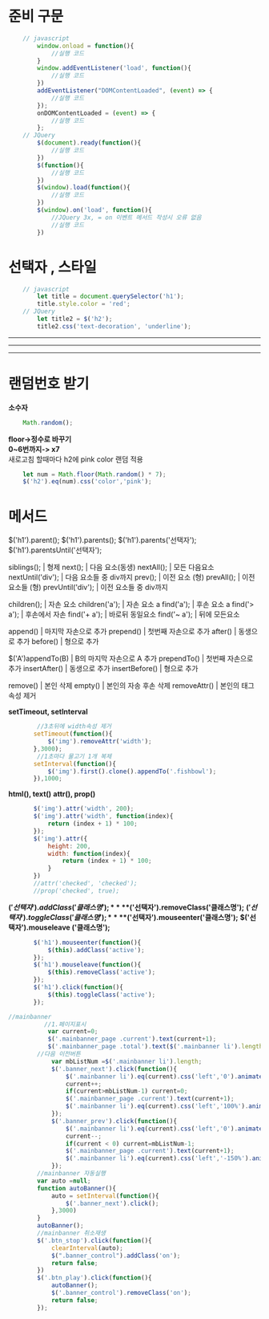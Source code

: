# 준비 구문  
```javascript  
    // javascript
        window.onload = function(){
            //실행 코드
        }
        window.addEventListener('load', function(){
            //실행 코드
        })
        addEventListener("DOMContentLoaded", (event) => {
            //실행 코드
        });
        onDOMContentLoaded = (event) => {
            //실행 코드
        };
    // JQuery
        $(document).ready(function(){
            //실행 코드
        })
        $(function(){
            //실행 코드
        })
        $(window).load(function(){
            //실행 코드
        })
        $(window).on('load', function(){
            //JQuery 3x, = on 이벤트 메서드 작성시 오류 없음
            //실행 코드
        })
```

# 선택자 , 스타일  
```javascript
    // javascript
        let title = document.querySelector('h1');
        title.style.color = 'red';
    // JQuery
        let title2 = $('h2');
        title2.css('text-decoration', 'underline');

```
---
***
___   

# 랜덤번호 받기  
**소수자**  
```javascript
    Math.random();
```  
**floor->정수로 바꾸기**  
**0~6번까지-> x7**  
새로고침 할때마다 h2에 pink color 랜덤 적용
```javascript
    let num = Math.floor(Math.random() * 7);  
    $('h2').eq(num).css('color','pink');
```

# 메서드
$('h1').parent();
$('h1').parents();
$('h1').parents('선택자');
$('h1').parentsUntil('선택자');

siblings(); | 형제
next(); | 다음 요소(동생)
nextAll(); | 모든 다음요소
nextUntil('div'); | 다음 요소들 중 div까지 
prev(); | 이전 요소 (형)
prevAll(); | 이전 요소들 (형)
prevUntil('div'); | 이전 요소들 중 div까지 


children(); | 자손 요소
children('a'); | 자손 요소 a 
find('a'); | 후손 요소 a
find('> a'); | 후손에서 자손
find('+ a'); | 바로뒤 동일요소
find('~ a'); | 뒤에 모든요소  


append() | 마지막 자손으로 추가
prepend() | 첫번째 자손으로 추가
after() | 동생으로 추가
before() | 형으로 추가  

$('A')appendTo(B) | B의 마지막 자손으로 A 추가
prependTo() | 첫번째 자손으로 추가
insertAfter() | 동생으로 추가
insertBefore() | 형으로 추가    

remove() | 본인 삭제
empty() | 본인의 자송 후손 삭제
removeAttr() | 본인의 태그속성 제거  

**setTimeout, setInterval**
```javascript
        //3초뒤에 width속성 제거
       setTimeout(function(){
           $('img').removeAttr('width');
       },3000);
        //1초마다 물고기 1개 복제
       setInterval(function(){
           $('img').first().clone().appendTo('.fishbowl');
       }),1000;
```  

**html(), text()**
**attr(), prop()**
```javascript
       $('img').attr('width', 200);
       $('img').attr('width', function(index){
           return (index + 1) * 100;
       });
       $('img').attr({
           height: 200,
           width: function(index){
               return (index + 1) * 100;
           }
       })
       //attr('checked', 'checked');
       //prop('checked', true);
```

**$('선택자').addClass('클래스명');**
**$('선택자').removeClass('클래스명');**
**$('선택자').toggleClass('클래스명');**
**$('선택자').mouseenter('클래스명');**
**$('선택자').mouseleave ('클래스명');**
```javascript
       $('h1').mouseenter(function(){
           $(this).addClass('active');
       });
       $('h1').mouseleave(function(){
           $(this).removeClass('active');
       });
       $('h1').click(function(){
           $(this).toggleClass('active');
       });
```            

```javascript
//mainbanner 
          //1.페이지표시
           var current=0;
           $('.mainbanner_page .current').text(current+1);
           $('.mainbanner_page .total').text($('.mainbanner li').length);
        //다음 이전버튼   
            var mbListNum =$('.mainbanner li').length;
            $('.banner_next').click(function(){
                $('.mainbanner li').eq(current).css('left','0').animate({left:'-100%'},400);
                current++;
                if(current>mbListNum-1) current=0;
                $('.mainbanner_page .current').text(current+1);
                $('.mainbanner li').eq(current).css('left','100%').animate({left:0},400);
            });
            $('.banner_prev').click(function(){
                $('.mainbanner li').eq(current).css('left','0').animate({left:'100%'},400);
                current--;
                if(current < 0) current=mbListNum-1;
                $('.mainbanner_page .current').text(current+1);
                $('.mainbanner li').eq(current).css('left','-150%').animate({left:'0'},400);
            });
        //mainbanner 자동실행    
        var auto =null;
        function autoBanner(){
            auto = setInterval(function(){
                $('.banner_next').click();
            },3000)
        }
        autoBanner();
        //mainbanner 취소재생
        $('.btn_stop').click(function(){
            clearInterval(auto);
            $(".banner_control").addClass('on');
            return false;
        })
        $('.btn_play').click(function(){
            autoBanner();
            $('.banner_control').removeClass('on');
            return false;
        });
```